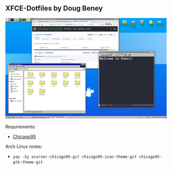 XFCE-Dotfiles by Doug Beney
---

![Screenshot](screenshot.png)

Requirements:

- [Chicago95](https://github.com/grassmunk/Chicago95)

Arch Linux notes:

- `yay -Sy xcursor-chicago95-git chicago95-icon-theme-git chicago95-gtk-theme-git`
